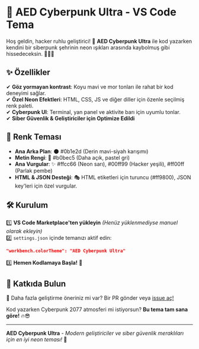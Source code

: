 # 🌌 AED Cyberpunk Ultra - VS Code Tema

Hoş geldin, hacker ruhlu geliştirici! 🚀 **AED Cyberpunk Ultra** ile kod yazarken kendini bir siberpunk şehrinin neon ışıkları arasında kaybolmuş gibi hissedeceksin. 💜💚💙

## ✨ Özellikler
✔ **Göz yormayan kontrast**: Koyu mavi ve mor tonları ile rahat bir kod deneyimi sağlar.  
✔ **Özel Neon Efektleri**: HTML, CSS, JS ve diğer diller için özenle seçilmiş renk paleti.  
✔ **Cyberpunk UI**: Terminal, yan panel ve aktivite barı için uyumlu tonlar.  
✔ **Siber Güvenlik & Geliştiriciler için Optimize Edildi**  

## 🎨 Renk Teması
- **Ana Arka Plan**: 🌑 #0b1e2d (Derin mavi-siyah karışımı)
- **Metin Rengi**: 📜 #b0bec5 (Daha açık, pastel gri)
- **Ana Vurgular**: ✨ #ffcc66 (Neon sarı), #00ff99 (Hacker yeşili), #ff00ff (Parlak pembe)
- **HTML & JSON Desteği**: 🎭 HTML etiketleri için turuncu (#ff9800), JSON key'leri için özel vurgular.

## 🛠 Kurulum
1️⃣ **VS Code Marketplace'ten yükleyin** *(Henüz yüklenmediyse manuel olarak ekleyin)*  
2️⃣ `settings.json` içinde temanızı aktif edin:  
```json
"workbench.colorTheme": "AED Cyberpunk Ultra"
```
3️⃣ **Hemen Kodlamaya Başla!** 🚀

## 🚀 Katkıda Bulun
🎨 Daha fazla geliştirme öneriniz mi var? Bir PR gönder veya [issue aç!](https://github.com/anilemredurak/aed-cyberpunk-ultra)

Kod yazarken Cyberpunk 2077 atmosferi mi istiyorsun? **Bu tema tam sana göre!** 🔥😎

---
**AED Cyberpunk Ultra** - *Modern geliştiriciler ve siber güvenlik meraklıları için en iyi neon teması!* 🚀

